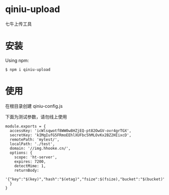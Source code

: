 # qiniu-upload
七牛上传工具

# 安装

Using npm:
```shell
$ npm i qiniu-upload
```

# 使用

在根目录创建 qiniu-config.js

下面为测试参数，请勿线上使用
```
module.exports = {
  accessKey: 'icWlsqwotf8WW0w8HZjEQ-pt82OwGV-ovr4grTGX',
  secretKey: 'kIMgIufG5FRmoEEhlXUFbc5hMLOvKx2BZ2HIixcD',
  remotePath: 'mytest/',
  localPath: './test',
  domain: '//img.hhooke.cn/',
  options: {
    scope: 'ht-server',
    expires: 7200,
    detectMime: 1,
    returnBody:
      '{"key":"$(key)","hash":"$(etag)","fsize":$(fsize),"bucket":"$(bucket)","name":"$(x:name)"}'
  }
}
```

